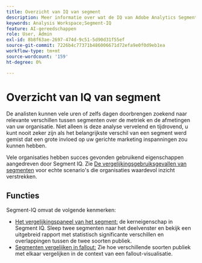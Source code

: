 ```yaml
---
title: Overzicht van IQ van segment
description: Meer informatie over wat de IQ van Adobe Analytics Segment is en hoe deze uw organisatie kan helpen.
keywords: Analysis Workspace;Segment-IQ
feature: AI-gereedschappen
role: User, Admin
exl-id: 8b8f63ae-2697-474d-9c51-5d90d31f55ef
source-git-commit: 7226b4c77371b486006671d72efa9e0f0d9eb1ea
workflow-type: tm+mt
source-wordcount: '159'
ht-degree: 0%

---
```


# Overzicht van IQ van segment

De analisten kunnen vele uren of zelfs dagen doorbrengen zoekend naar relevante verschillen tussen segmenten over de metriek en de afmetingen van uw organisatie. Niet alleen is deze analyse vervelend en tijdrovend, u kunt nooit zeker zijn als het belangrijkste verschil van een segment werd gemist dat een grote invloed op uw gerichte marketing inspanningen zou kunnen hebben.

Vele organisaties hebben succes gevonden gebruikend eigenschappen aangedreven door Segment IQ. Zie [De vergelijkingsgebruiksgevallen van segmenten](c-panels/c-segment-comparison/segment-compare-use-cases.md) voor echte scenario&#39;s die organisaties waardevol inzicht verstrekken.

## Functies

Segment-IQ omvat de volgende kenmerken:

* [Het vergelijkingspaneel van het segment:](c-panels/c-segment-comparison/segment-comparison.md) de kerneigenschap in Segment IQ. Sleep twee segmenten naar het deelvenster en bekijk een uitgebreid rapport met statistisch significante verschillen en overlappingen tussen de twee soorten publiek.
* [Segmenten vergelijken in fallout:](visualizations/fallout/compare-segments-fallout.md) Zie hoe verschillende soorten publiek met elkaar vergelijken in de context van een fallout-visualisatie.

